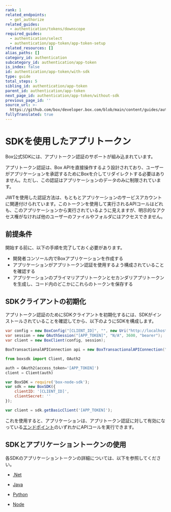 ```yaml
---
rank: 1
related_endpoints:
  - get_authorize
related_guides:
  - authentication/tokens/downscope
required_guides:
  - authentication/select
  - authentication/app-token/app-token-setup
related_resources: []
alias_paths: []
category_id: authentication
subcategory_id: authentication/app-token
is_index: false
id: authentication/app-token/with-sdk
type: guide
total_steps: 5
sibling_id: authentication/app-token
parent_id: authentication/app-token
next_page_id: authentication/app-token/without-sdk
previous_page_id: ''
source_url: >-
  https://github.com/box/developer.box.com/blob/main/content/guides/authentication/app-token/with-sdk.md
fullyTranslated: true
---
```

# SDKを使用したアプリトークン

Box公式SDKには、アプリトークン認証のサポートが組み込まれています。

アプリトークン認証は、Box APIを直接操作するよう設計されており、ユーザーがアプリケーションを承認するためにBoxを介してリダイレクトする必要はありません。ただし、この認証はアプリケーションのデータのみに制限されています。

<Message notice>

JWTを使用した認証方法は、もともとアプリケーションのサービスアカウントに関連付けられています。このトークンを使用して実行されるAPIコールはどれも、このアプリケーションから実行されているように見えますが、明示的なアクセス権がなければ他のユーザーのファイルやフォルダにはアクセスできません。

</Message>

## 前提条件

開始する前に、以下の手順を完了しておく必要があります。

* 開発者コンソール内でBoxアプリケーションを作成する
* アプリケーションがアプリトークン認証を使用するよう構成されていることを確認する
* アプリケーションのプライマリアプリトークンとセカンダリアプリトークンを生成し、コード内のどこかにこれらのトークンを保存する

## SDKクライアントの初期化

アプリトークン認証のためにSDKクライアントを初期化するには、SDKがインストールされていることを確認してから、以下のようにSDKを構成します。

<Tabs>

<Tab title=".Net">

```csharp
var config = new BoxConfig("[CLIENT_ID]", "", new Uri("http://localhost"));
var session = new OAuthSession("[APP_TOKEN]", "N/A", 3600, "bearer");
var client = new BoxClient(config, session);

```

</Tab>

<Tab title="Java">

```java
BoxTransactionalAPIConnection api = new BoxTransactionalAPIConnection("[APP_TOKEN]");

```

</Tab>

<Tab title="Python">

```python
from boxsdk import Client, OAuth2

auth = OAuth2(access_token='[APP_TOKEN]')
client = Client(auth)

```

</Tab>

<Tab title="Node">

```js
var BoxSDK = require('box-node-sdk');
var sdk = new BoxSDK({
    clientID: '[CLIENT_ID]',
    clientSecret: ''
});

var client = sdk.getBasicClient('[APP_TOKEN]');

```

</Tab>

</Tabs>

これを使用すると、アプリケーションは、アプリトークン認証に対して有効になっている[エンドポイント](g://authentication/app-token/endpoints)のいずれかにAPIコールを実行できます。

## SDKとアプリケーショントークンの使用

各SDKのアプリケーショントークンの詳細については、以下を参照してください。

* [.Net][.Net]

* [Java][Java]

* [Python][Python]

* [Node][Node]

[.Net]: https://github.com/box/box-windows-sdk-v2/blob/main/docs/authentication.md#box-view-authentication-with-app-tokens

[Java]: https://github.com/box/box-java-sdk/blob/main/doc/authentication.md#box-view-authentication-with-app-token

[Python]: https://github.com/box/box-python-sdk/blob/main/docs/usage/authentication.md#box-view-authentication-with-app-tokens

[Node]: https://github.com/box/box-node-sdk/blob/main/docs/authentication.md#box-view-authentication-with-app-tokens
